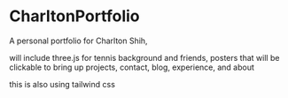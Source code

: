 # CharltonPortfolio

A personal portfolio for Charlton Shih,

will include three.js for tennis background and friends, 
posters that will be clickable to bring up projects, contact, blog, experience, and about 

this is also using tailwind css 